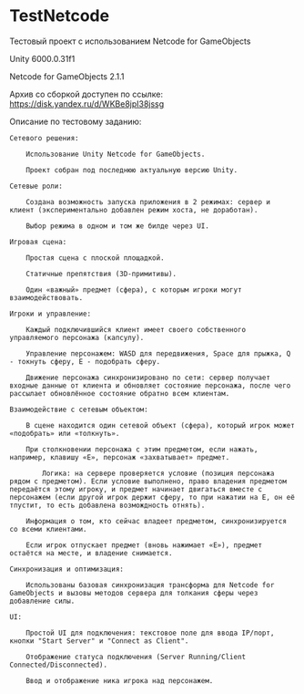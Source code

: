 # TestNetcode

Тестовый проект с использованием Netcode for GameObjects
 
Unity 6000.0.31f1

Netcode for GameObjects 2.1.1

Архив со сборкой доступен по ссылке: https://disk.yandex.ru/d/WKBe8jpI38jssg


Описание по тестовому заданию:

    Сетевого решения:

        Использование Unity Netcode for GameObjects.

        Проект собран под последнюю актуальную версию Unity.

    Сетевые роли:

        Создана возможность запуска приложения в 2 режимах: сервер и клиент (экспериментально добавлен режим хоста, не доработан).

        Выбор режима в одном и том же билде через UI.

    Игровая сцена:

        Простая сцена с плоской площадкой.

        Статичные препятствия (3D-примитивы).

        Один «важный» предмет (сфера), с которым игроки могут взаимодействовать.

    Игроки и управление:

        Каждый подключившийся клиент имеет своего собственного управляемого персонажа (капсулу).

        Управление персонажем: WASD для передвижения, Space для прыжка, Q - токнуть сферу, E - подобрать сферу.

        Движение персонажа синхронизировано по сети: сервер получает входные данные от клиента и обновляет состояние персонажа, после чего рассылает обновлённое состояние обратно всем клиентам.

    Взаимодействие с сетевым объектом:

        В сцене находится один сетевой объект (сфера), который игрок может «подобрать» или «толкнуть».

        При столкновении персонажа с этим предметом, если нажать, например, клавишу «E», персонаж «захватывает» предмет.

            Логика: на сервере проверяется условие (позиция персонажа рядом с предметом). Если условие выполнено, право владения предметом передаётся этому игроку, и предмет начинает двигаться вместе с персонажем (если другой игрок держит сферу, то при нажатии на E, он её тпустит, то есть добавлена возмождность отнять).

        Информация о том, кто сейчас владеет предметом, синхронизируется со всеми клиентами.

        Если игрок отпускает предмет (вновь нажимает «E»), предмет остаётся на месте, и владение снимается.

    Синхронизация и оптимизация:

        Использованы базовая синхронизация трансформа для Netcode for GameObjects и вызовы методов сервера для толкания сферы через добавление силы.

    UI:

        Простой UI для подключения: текстовое поле для ввода IP/порт, кнопки "Start Server" и "Connect as Client".

        Отображение статуса подключения (Server Running/Client Connected/Disconnected).

        Ввод и отображение ника игрока над персонажем.
